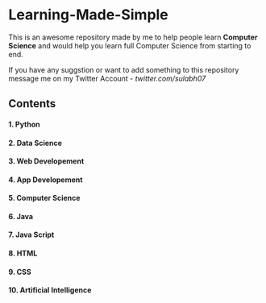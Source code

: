 # Learning-Made-Simple

This is an awesome repository made by me to help people learn **Computer Science** and would help you learn full Computer Science from starting to end. 

If you have any suggstion or want to add something to this repository message me on my Twitter Account - *twitter.com/sulabh07*

## Contents

#### 1. Python
#### 2. Data Science
#### 3. Web Developement
#### 4. App Developement
#### 5. Computer Science
#### 6. Java
#### 7. Java Script
#### 8. HTML
#### 9. CSS
#### 10. Artificial Intelligence
